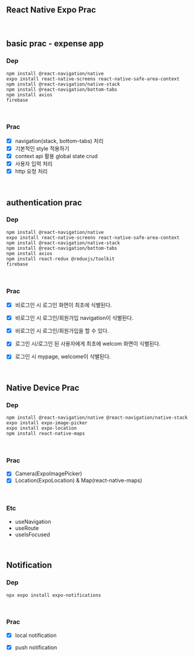 ## React Native Expo Prac

<br>

## basic prac - expense app

### Dep

```
npm install @react-navigation/native
expo install react-native-screens react-native-safe-area-context
npm install @react-navigation/native-stack
npm install @react-navigation/bottom-tabs
npm install axios
firebase
```

<br>

### Prac

- [x] navigation(stack, bottom-tabs) 처리
- [x] 기본적인 style 적용하기
- [x] context api 활용 global state crud
- [x] 사용자 입력 처리
- [x] http 요청 처리

<br>

## authentication prac

### Dep

```
npm install @react-navigation/native
expo install react-native-screens react-native-safe-area-context
npm install @react-navigation/native-stack
npm install @react-navigation/bottom-tabs
npm install axios
npm install react-redux @reduxjs/toolkit
firebase
```


<br>

### Prac

- [X] 비로그인 시 로그인 화면이 최초에 식별된다.
- [X] 비로그인 시 로그인/회원가입 navigation이 식별된다.
- [X] 비로그인 시 로그인/회원가입을 할 수 있다.
- [X] 로그인 시/로그인 된 사용자에게 최초에 welcom 화면이 식별된다.
- [X] 로그인 시 mypage, welcome이 식별된다.


<br>


## Native Device Prac

### Dep

```
npm install @react-navigation/native @react-navigation/native-stack
expo install expo-image-picker
expo install expo-location
npm install react-native-maps
```

<br>


### Prac

- [X] Camera(ExpoImagePicker)
- [X] Location(ExpoLocation) & Map(react-native-maps)

<br>

### Etc

- useNavigation
- useRoute
- useIsFocused

<br>

## Notification

### Dep

```
npx expo install expo-notifications
```

<br>

### Prac

- [X] local notification
- [X] push notification


 
